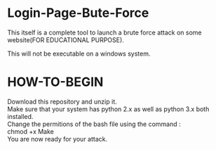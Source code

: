 # Login-Page-Bute-Force
This itself is a complete tool to launch a brute force attack on some website(FOR EDUCATIONAL PURPOSE).

This will not be executable on a windows system.

# HOW-TO-BEGIN
Download this repository and unzip it.  
Make sure that your system has python 2.x as well as python 3.x both installed.  
Change the permitions of the bash file using the command :  
chmod +x Make  
You are now ready for your attack.  
